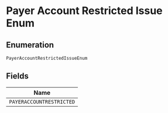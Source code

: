 
# Payer Account Restricted Issue Enum

## Enumeration

`PayerAccountRestrictedIssueEnum`

## Fields

| Name |
|  --- |
| `PAYERACCOUNTRESTRICTED` |

